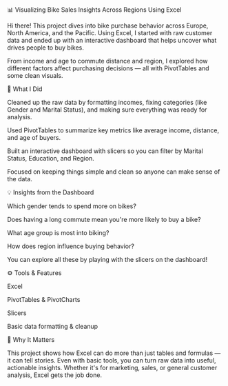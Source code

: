 📊 Visualizing Bike Sales Insights Across Regions Using Excel

Hi there! This project dives into bike purchase behavior across Europe, North America, and the Pacific. Using Excel, I started with raw customer data and ended up with an interactive dashboard that helps uncover what drives people to buy bikes.

From income and age to commute distance and region, I explored how different factors affect purchasing decisions — all with PivotTables and some clean visuals.

🧼 What I Did

Cleaned up the raw data by formatting incomes, fixing categories (like Gender and Marital Status), and making sure everything was ready for analysis.

Used PivotTables to summarize key metrics like average income, distance, and age of buyers.

Built an interactive dashboard with slicers so you can filter by Marital Status, Education, and Region.

Focused on keeping things simple and clean so anyone can make sense of the data.


💡 Insights from the Dashboard

Which gender tends to spend more on bikes?

Does having a long commute mean you're more likely to buy a bike?

What age group is most into biking?

How does region influence buying behavior?

You can explore all these by playing with the slicers on the dashboard!


⚙️ Tools & Features

Excel

PivotTables & PivotCharts

Slicers

Basic data formatting & cleanup

🎯 Why It Matters

This project shows how Excel can do more than just tables and formulas — it can tell stories. Even with basic tools, you can turn raw data into useful, actionable insights. Whether it's for marketing, sales, or general customer analysis, Excel gets the job done.
